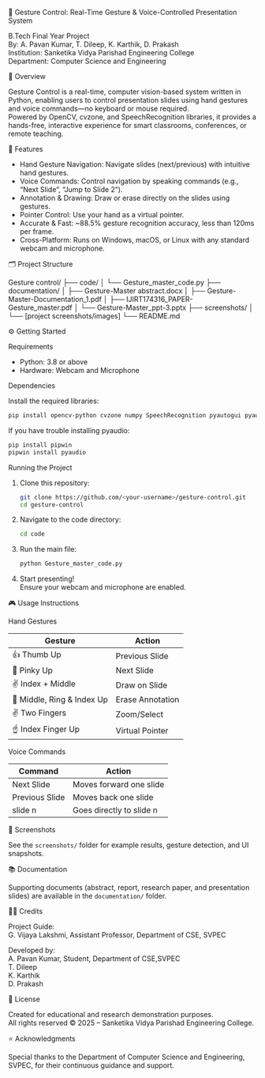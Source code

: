 🎯 Gesture Control: Real-Time Gesture & Voice-Controlled Presentation System

B.Tech Final Year Project  
By: A. Pavan Kumar, T. Dileep, K. Karthik, D. Prakash  
Institution: Sanketika Vidya Parishad Engineering College  
Department: Computer Science and Engineering

🧠 Overview

Gesture Control is a real-time, computer vision-based system written in Python, enabling users to control presentation slides using hand gestures and voice commands—no keyboard or mouse required.  
Powered by OpenCV, cvzone, and SpeechRecognition libraries, it provides a hands-free, interactive experience for smart classrooms, conferences, or remote teaching.

🚀 Features

- Hand Gesture Navigation: Navigate slides (next/previous) with intuitive hand gestures.
- Voice Commands: Control navigation by speaking commands (e.g., “Next Slide”, “Jump to Slide 2”).
- Annotation & Drawing: Draw or erase directly on the slides using gestures.
- Pointer Control: Use your hand as a virtual pointer.
- Accurate & Fast: ~88.5% gesture recognition accuracy, less than 120ms per frame.
- Cross-Platform: Runs on Windows, macOS, or Linux with any standard webcam and microphone.

🗂️ Project Structure

Gesture control/
├── code/
│   └── Gesture_master_code.py
├── documentation/
│   ├── Gesture-Master abstract.docx
│   ├── Gesture-Master-Documentation_1.pdf
│   ├── IJIRT174316_PAPER-Gesture_master.pdf
│   └── Gesture-Master_ppt-3.pptx
├── screenshots/
│   └── [project screenshots/images]
└── README.md

⚙️ Getting Started

Requirements

- Python: 3.8 or above
- Hardware: Webcam and Microphone

Dependencies

Install the required libraries:

```bash
pip install opencv-python cvzone numpy SpeechRecognition pyautogui pyaudio
```

If you have trouble installing pyaudio:

```bash
pip install pipwin
pipwin install pyaudio
```

Running the Project

1. Clone this repository:

   ```bash
   git clone https://github.com/<your-username>/gesture-control.git
   cd gesture-control
   ```

2. Navigate to the code directory:

   ```bash
   cd code
   ```

3. Run the main file:

   ```bash
   python Gesture_master_code.py
   ```

4. Start presenting!  
   Ensure your webcam and microphone are enabled.

🎮 Usage Instructions

Hand Gestures

| Gesture                     | Action           |
|-----------------------------|------------------|
| 👍 Thumb Up                 | Previous Slide   |
| 🤙 Pinky Up                 | Next Slide       |
| ✌️ Index + Middle           | Draw on Slide    |
| 🖖 Middle, Ring & Index Up  | Erase Annotation |
| ✌️ Two Fingers              | Zoom/Select      |
| ☝️ Index Finger Up          | Virtual Pointer  |

Voice Commands

| Command              | Action                       |
|----------------------|------------------------------|
| Next Slide           | Moves forward one slide      |
| Previous Slide       | Moves back one slide         |
| slide n              | Goes directly to slide n     |


📸 Screenshots

See the `screenshots/` folder for example results, gesture detection, and UI snapshots.

📚 Documentation

Supporting documents (abstract, report, research paper, and presentation slides) are available in the `documentation/` folder.

👨‍🏫 Credits

Project Guide:  
G. Vijaya Lakshmi, Assistant Professor, Department of CSE, SVPEC

Developed by:  
A. Pavan Kumar, Student, Department of CSE,SVPEC  
T. Dileep  
K. Karthik  
D. Prakash

🪪 License

Created for educational and research demonstration purposes.  
All rights reserved © 2025 – Sanketika Vidya Parishad Engineering College.

⭐ Acknowledgments

Special thanks to the Department of Computer Science and Engineering, SVPEC, for their continuous guidance and support.
